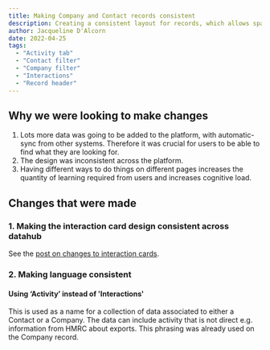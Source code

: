 ```yaml
---
title: Making Company and Contact records consistent
description: Creating a consistent layout for records, which allows space to filter activity and has comparable content and actions in the header area.
author: Jacqueline D'Alcorn
date: 2022-04-25
tags:
  - "Activity tab"
  - "Contact filter"
  - "Company filter"
  - "Interactions"
  - "Record header"
---
```


## Why we were looking to make changes
1. Lots more data was going to be added to the platform, with automatic-sync from other systems. Therefore it was crucial for users to be able to find what they are looking for.
2. The design was inconsistent across the platform.
4. Having different ways to do things on different pages increases the quantity of learning required from users and increases cognitive load.

## Changes that were made
### 1. Making the interaction card design consistent across datahub
See the [post on changes to interaction cards](/datahub/interaction-cards/).

### 2. Making language consistent
#### Using ‘Activity’ instead of 'Interactions'
This is used as a name for a collection of data associated to either a Contact or a Company. The data can include activity that is not direct e.g. information from HMRC about exports. This phrasing was already used on the Company record.
